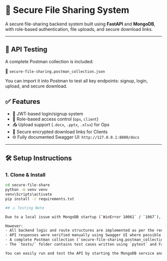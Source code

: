 # 🔐 Secure File Sharing System 

A secure file-sharing backend system built using **FastAPI** and **MongoDB**, with role-based authentication, file uploads, and secure download links.

---
## 🧪 API Testing

A complete Postman collection is included:

📄 `secure-file-sharing.postman_collection.json`

You can import it into Postman to test all key endpoints: signup, login, upload, and secure download.


## ✅ Features

- 🔐 JWT-based login/signup system
- 🧾 Role-based access control (`ops`, `client`)
- 📤 Upload support (`.docx`, `.pptx`, `.xlsx`) for Ops
- 🔗 Secure encrypted download links for Clients
- 🌐 Fully documented Swagger UI: `http://127.0.0.1:8000/docs`

---


## 🛠 Setup Instructions

### 1. Clone & Install
```bash
cd secure-file-share
python -m venv venv
venv\Scripts\activate
pip install -r requirements.txt

## ⚠️ Testing Note

Due to a local issue with MongoDB startup (`WinError 10061` / `1067`), I was unable to fully test the API endpoints on my system.

However:
- All backend logic and route structures are implemented as per the requirements
- API responses were verified manually using Swagger UI where possible
- A complete Postman collection (`secure-file-sharing.postman_collection.json`) is included for easy testing
- The `tests/` folder contains test cases written using `pytest` and FastAPI’s TestClient

You can easily run and test the API by starting the MongoDB service and running the FastAPI app.

